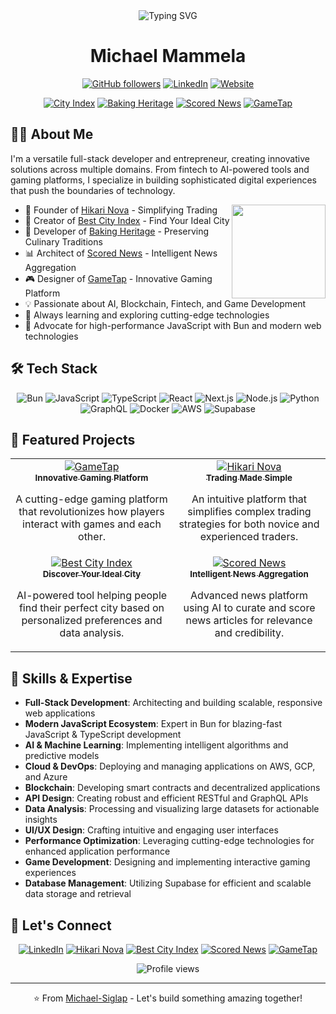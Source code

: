 <div align="center">
  <img src="https://readme-typing-svg.herokuapp.com?font=Fira+Code&pause=1000&color=2E9EFF&background=FFFFFF00&center=true&vCenter=true&width=435&lines=Full-Stack+Developer;Entrepreneur;AI+Enthusiast;Fintech+Innovator;Game+Designer;Automated+Trading+Enabler" alt="Typing SVG" />
</div>

<h1 align="center">Michael Mammela</h1>

<p align="center">
  <a href="https://github.com/Michael-Siglap"><img src="https://img.shields.io/github/followers/Michael-Siglap?label=Follow&style=social" alt="GitHub followers" /></a>
  <a href="https://www.linkedin.com/in/michael-mammela/"><img src="https://img.shields.io/badge/-LinkedIn-0077B5?style=flat&logo=linkedin&logoColor=white" alt="LinkedIn" /></a>
  <a href="https://www.hikarinova.com"><img src="https://img.shields.io/badge/Website-Hikari%20Nova-4285F4?style=flat&logo=google-chrome&logoColor=white" alt="Website" /></a>
</p>

<p align="center">
  <a href="https://bestcityindex.com"><img src="https://img.shields.io/badge/Project-Best%20City%20Index-green" alt="City Index" /></a>
  <a href="https://bakingheritage.com"><img src="https://img.shields.io/badge/Project-Baking%20Heritage-brown" alt="Baking Heritage" /></a>
  <a href="https://scorednews.com/"><img src="https://img.shields.io/badge/Project-Scored%20News-purple" alt="Scored News" /></a>
  <a href="https://www.gametap.app/"><img src="https://img.shields.io/badge/NEW-GameTap-orange" alt="GameTap" /></a>
</p>

## 👨‍💻 About Me

I'm a versatile full-stack developer and entrepreneur, creating innovative solutions across multiple domains. From fintech to AI-powered tools and gaming platforms, I specialize in building sophisticated digital experiences that push the boundaries of technology.

<img align="right" width="150" height="150" src="https://media.giphy.com/media/f3iwJFOVOwuy7K6FFw/giphy.gif">

- 🚀 Founder of [Hikari Nova](https://www.hikarinova.com) - Simplifying Trading
- 🌆 Creator of [Best City Index](https://bestcityindex.com) - Find Your Ideal City
- 🍞 Developer of [Baking Heritage](https://bakingheritage.com) - Preserving Culinary Traditions
- 📊 Architect of [Scored News](https://scorednews.netlify.app/) - Intelligent News Aggregation
- 🎮 Designer of [GameTap](https://www.gametap.app/) - Innovative Gaming Platform
- 💡 Passionate about AI, Blockchain, Fintech, and Game Development
- 🌱 Always learning and exploring cutting-edge technologies
- 🚀 Advocate for high-performance JavaScript with Bun and modern web technologies

## 🛠️ Tech Stack

<div align="center">

![Bun](https://img.shields.io/badge/-Bun-FFD700?style=for-the-badge&logo=bun&logoColor=black)
![JavaScript](https://img.shields.io/badge/-JavaScript-F7DF1E?style=for-the-badge&logo=javascript&logoColor=black)
![TypeScript](https://img.shields.io/badge/-TypeScript-3178C6?style=for-the-badge&logo=typescript&logoColor=white)
![React](https://img.shields.io/badge/-React-61DAFB?style=for-the-badge&logo=react&logoColor=black)
![Next.js](https://img.shields.io/badge/-Next.js-000000?style=for-the-badge&logo=next.js&logoColor=white)
![Node.js](https://img.shields.io/badge/-Node.js-339933?style=for-the-badge&logo=node.js&logoColor=white)
![Python](https://img.shields.io/badge/-Python-3776AB?style=for-the-badge&logo=python&logoColor=white)
![GraphQL](https://img.shields.io/badge/-GraphQL-E10098?style=for-the-badge&logo=graphql&logoColor=white)
![Docker](https://img.shields.io/badge/-Docker-2496ED?style=for-the-badge&logo=docker&logoColor=white)
![AWS](https://img.shields.io/badge/-AWS-232F3E?style=for-the-badge&logo=amazon-aws&logoColor=white)
![Supabase](https://img.shields.io/badge/-Supabase-3ECF8E?style=for-the-badge&logo=supabase&logoColor=white)

</div>

## 🚀 Featured Projects

<table>
  <tr>
    <td align="center">
      <a href="https://www.gametap.app/">
        <img src="https://img.shields.io/badge/-GameTap-FFA500?style=for-the-badge&logo=unity&logoColor=white" alt="GameTap" />
        <br />
        <sub><b>Innovative Gaming Platform</b></sub>
      </a>
      <p>A cutting-edge gaming platform that revolutionizes how players interact with games and each other.</p>
    </td>
    <td align="center">
      <a href="https://www.hikarinova.com">
        <img src="https://img.shields.io/badge/-Hikari%20Nova-4285F4?style=for-the-badge&logo=bitcoin&logoColor=white" alt="Hikari Nova" />
        <br />
        <sub><b>Trading Made Simple</b></sub>
      </a>
      <p>An intuitive platform that simplifies complex trading strategies for both novice and experienced traders.</p>
    </td>
  </tr>
  <tr>
    <td align="center">
      <a href="https://bestcityindex.com">
        <img src="https://img.shields.io/badge/-Best%20City%20Index-4CAF50?style=for-the-badge&logo=google-maps&logoColor=white" alt="Best City Index" />
        <br />
        <sub><b>Discover Your Ideal City</b></sub>
      </a>
      <p>AI-powered tool helping people find their perfect city based on personalized preferences and data analysis.</p>
    </td>
    <td align="center">
      <a href="https://scorednews.netlify.app/">
        <img src="https://img.shields.io/badge/-Scored%20News-9C27B0?style=for-the-badge&logo=feedly&logoColor=white" alt="Scored News" />
        <br />
        <sub><b>Intelligent News Aggregation</b></sub>
      </a>
      <p>Advanced news platform using AI to curate and score news articles for relevance and credibility.</p>
    </td>
  </tr>
</table>

## 💼 Skills & Expertise

- **Full-Stack Development**: Architecting and building scalable, responsive web applications
- **Modern JavaScript Ecosystem**: Expert in Bun for blazing-fast JavaScript & TypeScript development
- **AI & Machine Learning**: Implementing intelligent algorithms and predictive models
- **Cloud & DevOps**: Deploying and managing applications on AWS, GCP, and Azure
- **Blockchain**: Developing smart contracts and decentralized applications
- **API Design**: Creating robust and efficient RESTful and GraphQL APIs
- **Data Analysis**: Processing and visualizing large datasets for actionable insights
- **UI/UX Design**: Crafting intuitive and engaging user interfaces
- **Performance Optimization**: Leveraging cutting-edge technologies for enhanced application performance
- **Game Development**: Designing and implementing interactive gaming experiences
- **Database Management**: Utilizing Supabase for efficient and scalable data storage and retrieval


## 🤝 Let's Connect

<div align="center">
  
  [![LinkedIn](https://img.shields.io/badge/LinkedIn-%230077B5.svg?&style=for-the-badge&logo=linkedin&logoColor=white)](https://www.linkedin.com/in/michael-mammela/)
  [![Hikari Nova](https://img.shields.io/badge/Hikari%20Nova-Website-blue?style=for-the-badge)](https://www.hikarinova.com)
  [![Best City Index](https://img.shields.io/badge/Best%20City%20Index-Website-green?style=for-the-badge)](https://bestcityindex.com)
  [![Scored News](https://img.shields.io/badge/Scored%20News-Website-purple?style=for-the-badge)](https://scorednews.netlify.app/)
  [![GameTap](https://img.shields.io/badge/GameTap-Website-orange?style=for-the-badge)](https://www.gametap.app/)
  
</div>

<div align="center">
  <img src="https://komarev.com/ghpvc/?username=Michael-Siglap&color=blueviolet&style=flat-square&label=Profile+Views" alt="Profile views" />
</div>

---

<div align="center">
  ⭐️ From <a href="https://github.com/Michael-Siglap">Michael-Siglap</a> - Let's build something amazing together!
</div>

